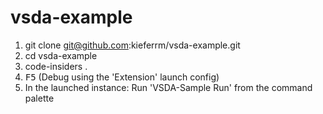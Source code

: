 # vsda-example

1. git clone git@github.com:kieferrm/vsda-example.git
2. cd vsda-example
3. code-insiders .
4. <kbd>F5</kbd> (Debug using the 'Extension' launch config)
5. In the launched instance: Run 'VSDA-Sample Run' from the command palette
